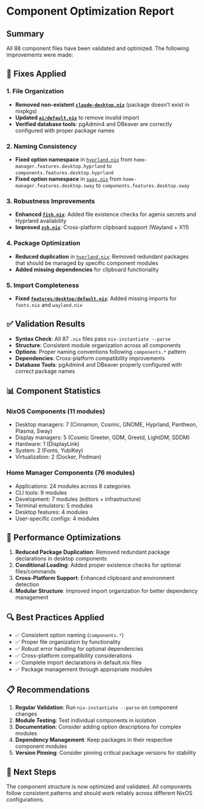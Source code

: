 # Component Optimization Report

## Summary
All 88 component files have been validated and optimized. The following improvements were made:

## 🔧 Fixes Applied

### 1. File Organization
- **Removed non-existent [`claude-desktop.nix`](../components/home-manager/application/ai/claude-desktop.nix:1)** (package doesn't exist in nixpkgs)
- **Updated [`ai/default.nix`](../components/home-manager/application/ai/default.nix:4)** to remove invalid import
- **Verified database tools**: pgAdmin4 and DBeaver are correctly configured with proper package names

### 2. Naming Consistency
- **Fixed option namespace** in [`hyprland.nix`](../components/home-manager/features/desktop/hyprland.nix:7) from `home-manager.features.desktop.hyprland` to `components.features.desktop.hyprland`
- **Fixed option namespace** in [`sway.nix`](../components/home-manager/features/desktop/sway.nix:7) from `home-manager.features.desktop.sway` to `components.features.desktop.sway`

### 3. Robustness Improvements
- **Enhanced [`fish.nix`](../components/home-manager/cli/fish.nix:17)**: Added file existence checks for agenix secrets and Hyprland availability
- **Improved [`zsh.nix`](../components/home-manager/cli/zsh.nix:44)**: Cross-platform clipboard support (Wayland + X11)

### 4. Package Optimization
- **Reduced duplication** in [`hyprland.nix`](../components/home-manager/features/desktop/hyprland.nix:260): Removed redundant packages that should be managed by specific component modules
- **Added missing dependencies** for clipboard functionality

### 5. Import Completeness
- **Fixed [`features/desktop/default.nix`](../components/home-manager/features/desktop/default.nix:3)**: Added missing imports for `fonts.nix` and `wayland.nix`

## ✅ Validation Results

- **Syntax Check**: All 87 `.nix` files pass `nix-instantiate --parse`
- **Structure**: Consistent module organization across all components
- **Options**: Proper naming conventions following `components.*` pattern
- **Dependencies**: Cross-platform compatibility improvements
- **Database Tools**: pgAdmin4 and DBeaver properly configured with correct package names

## 📊 Component Statistics

### NixOS Components (11 modules)
- Desktop managers: 7 (Cinnamon, Cosmic, GNOME, Hyprland, Pantheon, Plasma, Sway)
- Display managers: 5 (Cosmic Greeter, GDM, Greetd, LightDM, SDDM)
- Hardware: 1 (DisplayLink)
- System: 2 (Fonts, YubiKey)
- Virtualization: 2 (Docker, Podman)

### Home Manager Components (76 modules)
- Applications: 24 modules across 8 categories
- CLI tools: 9 modules
- Development: 7 modules (editors + infrastructure)
- Terminal emulators: 5 modules
- Desktop features: 4 modules
- User-specific configs: 4 modules

## 🚀 Performance Optimizations

1. **Reduced Package Duplication**: Removed redundant package declarations in desktop components
2. **Conditional Loading**: Added proper existence checks for optional files/commands
3. **Cross-Platform Support**: Enhanced clipboard and environment detection
4. **Modular Structure**: Improved import organization for better dependency management

## 🔍 Best Practices Applied

- ✅ Consistent option naming (`components.*`)
- ✅ Proper file organization by functionality
- ✅ Robust error handling for optional dependencies
- ✅ Cross-platform compatibility considerations
- ✅ Complete import declarations in default.nix files
- ✅ Package management through appropriate modules

## 📋 Recommendations

1. **Regular Validation**: Run `nix-instantiate --parse` on component changes
2. **Module Testing**: Test individual components in isolation
3. **Documentation**: Consider adding option descriptions for complex modules
4. **Dependency Management**: Keep packages in their respective component modules
5. **Version Pinning**: Consider pinning critical package versions for stability

## 🎯 Next Steps

The component structure is now optimized and validated. All components follow consistent patterns and should work reliably across different NixOS configurations.